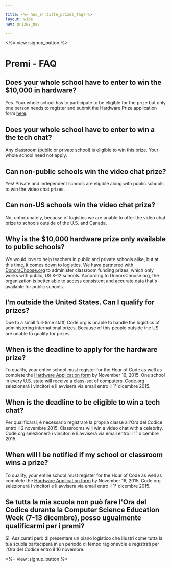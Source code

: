 ```yaml
---

title: <%= hoc_s(:title_prizes_faq) %>
layout: wide
nav: prizes_nav

---
```


<%= view :signup_button %>

# Premi - FAQ

## Does your whole school have to enter to win the $10,000 in hardware?

Yes. Your whole school has to participate to be eligible for the prize but only one person needs to register and submit the Hardware Prize application form [here](<%= resolve_url('/prizes/hardware-signup') %>).

## Does your whole school have to enter to win a the tech chat?

Any classroom (public or private school) is eligible to win this prize. Your whole school need not apply.

## Can non-public schools win the video chat prize?

Yes! Private and independent schools are eligible along with public schools to win the video chat prizes.

## Can non-US schools win the video chat prize?

No, unfortunately, because of logistics we are unable to offer the video chat prize to schools outside of the U.S. and Canada.

## Why is the $10,000 hardware prize only available to public schools?

We would love to help teachers in public and private schools alike, but at this time, it comes down to logistics. We have partnered with [DonorsChoose.org](http://donorschoose.org) to administer classroom funding prizes, which only works with public, US K-12 schools. According to DonorsChoose.org, the organization is better able to access consistent and accurate data that's available for public schools.

## I’m outside the United States. Can I qualify for prizes?

Due to a small full-time staff, Code.org is unable to handle the logistics of administering international prizes. Because of this people outside the US are unable to qualify for prizes.

## When is the deadline to apply for the hardware prize?

To qualify, your entire school must register for the Hour of Code as well as complete the [Hardware Application form](<%= resolve_url('/prizes/hardware-signup') %>) by November 16, 2015. One school in every U.S. state will receive a class-set of computers. Code.org selezionerà i vincitori e li avviserà via email entro il 1° dicembre 2015.

## When is the deadline to be eligible to win a tech chat?

Per qualificarsi, è necessario registrare la propria classe all'Ora del Codice entro il 2 novembre 2015. Classrooms will win a video chat with a celebrity. Code.org selezionerà i vincitori e li avviserà via email entro il 1° dicembre 2015.

## When will I be notified if my school or classroom wins a prize?

To qualify, your entire school must register for the Hour of Code as well as complete the [Hardware Application form](<%= resolve_url('/prizes/hardware-signup') %>) by November 16, 2015. Code.org selezionerà i vincitori e li avviserà via email entro il 1° dicembre 2015.

## Se tutta la mia scuola non può fare l'Ora del Codice durante la Computer Science Education Week (7-13 dicembre), posso ugualmente qualificarmi per i premi?

Sì. Assicurati però di presentare un piano logistico che illustri come tutta la tua scuola parteciperà in un periodo di tempo ragionevole e registrati per l'Ora del Codice entro il 16 novembre.

<%= view :signup_button %>